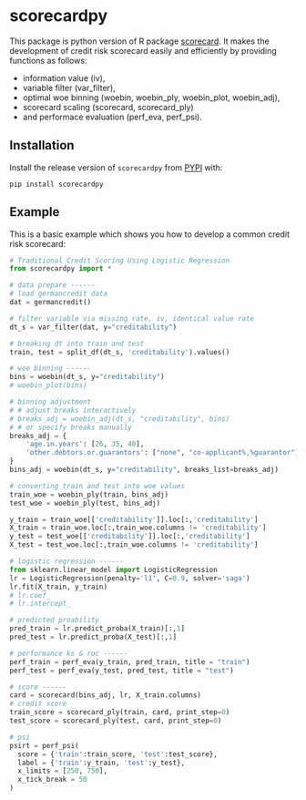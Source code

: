 # scorecardpy

This package is python version of R package [scorecard](https://github.com/ShichenXie/scorecard). It makes the development of credit risk scorecard easily and efficiently by providing functions as follows: 
- information value (iv), 
- variable filter (var_filter), 
- optimal woe binning (woebin, woebin_ply, woebin_plot, woebin_adj), 
- scorecard scaling (scorecard, scorecard_ply) 
- and performace evaluation (perf_eva, perf_psi).

## Installation

Install the release version of `scorecardpy` from [PYPI](https://pypi.org/project/scorecardpy/) with:
```
pip install scorecardpy
```

## Example

This is a basic example which shows you how to develop a common credit risk scorecard:

``` python
# Traditional Credit Scoring Using Logistic Regression
from scorecardpy import *

# data prepare ------
# load germancredit data
dat = germancredit()

# filter variable via missing rate, iv, identical value rate
dt_s = var_filter(dat, y="creditability")

# breaking dt into train and test
train, test = split_df(dt_s, 'creditability').values()

# woe binning ------
bins = woebin(dt_s, y="creditability")
# woebin_plot(bins)

# binning adjustment
# # adjust breaks interactively
# breaks_adj = woebin_adj(dt_s, "creditability", bins) 
# # or specify breaks manually
breaks_adj = {
    'age.in.years': [26, 35, 40],
    'other.debtors.or.guarantors': ["none", "co-applicant%,%guarantor"]
}
bins_adj = woebin(dt_s, y="creditability", breaks_list=breaks_adj)

# converting train and test into woe values
train_woe = woebin_ply(train, bins_adj)
test_woe = woebin_ply(test, bins_adj)

y_train = train_woe[['creditability']].loc[:,'creditability']
X_train = train_woe.loc[:,train_woe.columns != 'creditability']
y_test = test_woe[['creditability']].loc[:,'creditability']
X_test = test_woe.loc[:,train_woe.columns != 'creditability']

# logistic regression ------
from sklearn.linear_model import LogisticRegression
lr = LogisticRegression(penalty='l1', C=0.9, solver='saga')
lr.fit(X_train, y_train)
# lr.coef_
# lr.intercept_

# predicted proability
pred_train = lr.predict_proba(X_train)[:,1]
pred_test = lr.predict_proba(X_test)[:,1]

# performance ks & roc ------
perf_train = perf_eva(y_train, pred_train, title = "train")
perf_test = perf_eva(y_test, pred_test, title = "test")

# score ------
card = scorecard(bins_adj, lr, X_train.columns)
# credit score
train_score = scorecard_ply(train, card, print_step=0)
test_score = scorecard_ply(test, card, print_step=0)

# psi
psirt = perf_psi(
  score = {'train':train_score, 'test':test_score},
  label = {'train':y_train, 'test':y_test},
  x_limits = [250, 750],
  x_tick_break = 50
)
```
